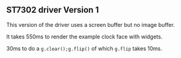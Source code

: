 ## ST7302 driver Version 1

This version of the driver uses a screen buffer but no image buffer.

It takes 550ms to render the example clock face with widgets.

30ms to do a `g.clear();g.flip()`  of which `g.flip` takes 10ms. 
